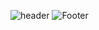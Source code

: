 ![header](https://capsule-render.vercel.app/api?type=waving&color=auto&customColorList=3&height=300&section=header&text=Min%20Woo&fontSize=60&animation=fadeIn&fontAlignY=38)
![Footer](https://capsule-render.vercel.app/api?type=waving&color=auto&height=200&section=footer)
